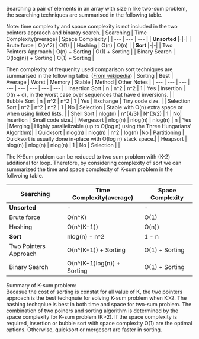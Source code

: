 Searching a pair of elements in an array with size n like two-sum problem, the searching techniques are summarised in the following table.</br>

Note: time complexity and space complexity is not included in the two pointers appraoch and binaray search.
| Searching  | Time Complexity(average) | Space Complexity |
| --- | --- | --- |
| **Unsorted** |-|-|
| Brute force | O(n^2) | O(1) |
| Hashing | O(n) | O(n) |
| **Sort** |-|-|
| Two Pointers Approach | O(n) + Sorting | O(1) + Sorting |
| Binary Search | O(log(n)) + Sorting | O(1) + Sorting |

Then complexity of frequenlty used comparison sort techniques are summarised in the following talbe. ([From wikipedia](https://en.wikipedia.org/wiki/Sorting_algorithm))
| Sorting | Best | Average | Worst | Memory | Stable | Method | Other Notes |
| --- | --- | --- | --- | --- | --- | --- | --- |
| Insertion Sort | n | n^2 | n^2 | 1 | Yes | Insertion | O(n + d), in the worst case over sequences that have d inversions. |
| Bubble Sort | n | n^2 | n^2 | 1 | Yes | Exchange | Tiny code size. |
| Selection Sort | n^2 | n^2 | n^2 | 1 | No | Selection | Stable with O(n) extra space or when using linked lists. |
| Shell Sort | nlog(n) | n^(4/3) | N^(3/2) | 1 | No| Insertion | Small code size.|
| Mergesort | nlog(n) | nlog(n) | nlog(n) | n | Yes | Merging | Highly parallelizable (up to O(log n) using the Three Hungarians' Algorithm)| 
| Quicksort | nlog(n) | nlog(n) | n^2 | log(n) |No | Partitioning | Quicksort is usually done in-place with O(log n) stack space.|
| Heapsort | nlog(n) | nlog(n) | nlog(n) | 1 | No | Selection | |

The K-Sum problem can be reduced to two sum problem with (K-2) additional for loop. Therefore, by considering complexity of sort we can summarized the time and space complexity of K-sum problem in the follwoing table.

| Searching  | Time Complexity(average) | Space Complexity |
| --- | --- | --- |
| **Unsorted** |-|-|
| Brute force | O(n^K) | O(1) |
| Hashing | O(n^(K-1)) | O(n)) |
| **Sort** |nlog(n) - n^2|1 - n|
| Two Pointers Approach | O(n^(K-1)) + Sorting | O(1) + Sorting |
| Binary Search | O(n^(K-1)log(n)) + Sorting | O(1) + Sorting |

Summary of K-sum problem:</br>
Becasue the cost of sorting is constat for all value of K, the two pointers approach is the best techqnuie for solving K-sum problem when K>2. The hashing techqniue is best in both time and space for two-sum problem. The combination of two poiners and sorting algorithm is determined by the space complexity for K-sum problem (K>2). If the space complexity is required, insertion or bubble sort with space complexity O(1) are the optimal options. Otherwise, quicksort or mergesort are faster in sorting. 


